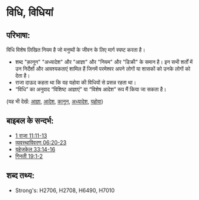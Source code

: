 # विधि, विधियां #

## परिभाषा: ##

विधि विशेष लिखित नियम है जो मनुष्यों के जीवन के लिए मार्ग स्पष्ट करता है।

* शब्द "क़ानून" "अध्यादेश" और "आज्ञा" और "नियम" और "डिक्री" के समान है। इन सभी शर्तों में उन निर्देशों और आवश्यकताएं शामिल हैं जिनमें परमेश्वर अपने लोगों या शासकों को उनके लोगों को देता है।
* राजा दाऊद कहता था कि वह यहोवा की विधियों से प्रसन्न रहता था।
* “विधि” का अनुवाद “विशिष्ट आज्ञाएं” या “विशेष आदेश” रूप मैं किया जा सकता है।

(यह भी देखें: [आज्ञा](../kt/command.md), [आदेश](../other/decree.md), [कानून](../kt/lawofmoses.md), [अध्यादेश](../other/ordinance.md), [यहोवा](../kt/yahweh.md))

## बाइबल के सन्दर्भ: ##

* [1 राजा 11:11-13](rc://hi/tn/help/1ki/11/11)
* [व्यवस्थाविवरण 06:20-23](rc://hi/tn/help/deu/06/20)
* [यहेजकेल 33:14-16](rc://hi/tn/help/ezk/33/14)
* [गिनती 19:1-2](rc://hi/tn/help/num/19/01)

## शब्द तथ्य: ##

* Strong's: H2706, H2708, H6490, H7010
